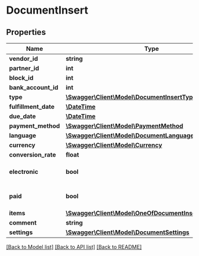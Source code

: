 # DocumentInsert

## Properties
Name | Type | Description | Notes
------------ | ------------- | ------------- | -------------
**vendor_id** | **string** |  | [optional] 
**partner_id** | **int** |  | 
**block_id** | **int** |  | 
**bank_account_id** | **int** |  | [optional] 
**type** | [**\Swagger\Client\Model\DocumentInsertType**](DocumentInsertType.md) |  | 
**fulfillment_date** | [**\DateTime**](\DateTime.md) |  | 
**due_date** | [**\DateTime**](\DateTime.md) |  | 
**payment_method** | [**\Swagger\Client\Model\PaymentMethod**](PaymentMethod.md) |  | 
**language** | [**\Swagger\Client\Model\DocumentLanguage**](DocumentLanguage.md) |  | 
**currency** | [**\Swagger\Client\Model\Currency**](Currency.md) |  | 
**conversion_rate** | **float** |  | [optional] 
**electronic** | **bool** |  | [optional] [default to false]
**paid** | **bool** |  | [optional] [default to false]
**items** | [**\Swagger\Client\Model\OneOfDocumentInsertItemsItems[]**](.md) |  | [optional] 
**comment** | **string** |  | [optional] 
**settings** | [**\Swagger\Client\Model\DocumentSettings**](DocumentSettings.md) |  | [optional] 

[[Back to Model list]](../../README.md#documentation-for-models) [[Back to API list]](../../README.md#documentation-for-api-endpoints) [[Back to README]](../../README.md)

